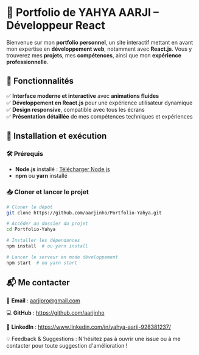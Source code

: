 # 🚀 Portfolio de YAHYA AARJI – Développeur React  

Bienvenue sur mon **portfolio personnel**, un site interactif mettant en avant mon expertise en **développement web**, notamment avec **React.js**. Vous y trouverez mes **projets**, mes **compétences**, ainsi que mon **expérience professionnelle**.  

## 🎨 Fonctionnalités  
✅ **Interface moderne et interactive** avec **animations fluides**  
✅ **Développement en React.js** pour une expérience utilisateur dynamique  
✅ **Design responsive**, compatible avec tous les écrans  
✅ **Présentation détaillée** de mes compétences techniques et expériences  


## 🚀 Installation et exécution  

### 🛠 Prérequis  
- **Node.js** installé : [Télécharger Node.js](https://nodejs.org/)  
- **npm** ou **yarn** installé  

### 📥 Cloner et lancer le projet  

```bash
# Cloner le dépôt
git clone https://github.com/aarjinho/Portfolio-Yahya.git

# Accéder au dossier du projet
cd Portfolio-Yahya

# Installer les dépendances
npm install  # ou yarn install

# Lancer le serveur en mode développement
npm start  # ou yarn start
```

## 📬 Me contacter
📧 **Email** : aarjipro@gmail.com

💻 **GitHub** : https://github.com/aarjinho

🔗 **LinkedIn** : https://www.linkedin.com/in/yahya-aarji-928381237/

💡 Feedback & Suggestions : N'hésitez pas à ouvrir une issue ou à me contacter pour toute suggestion d'amélioration !